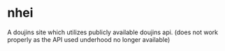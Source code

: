 # nhei

A doujins site which utilizes publicly available doujins api. (does not work properly as the API used underhood no longer available)
